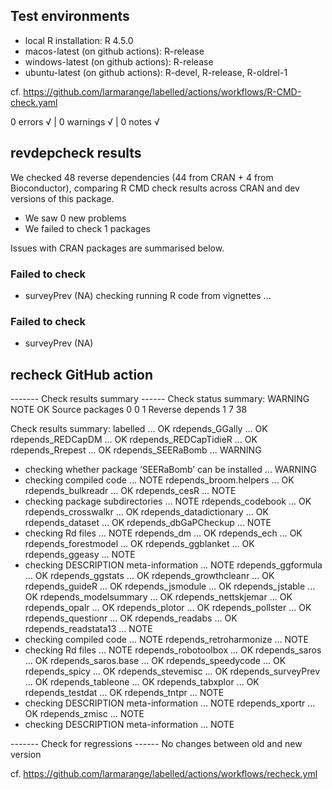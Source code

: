 ## Test environments

* local R installation: R 4.5.0
* macos-latest (on github actions): R-release
* windows-latest (on github actions): R-release
* ubuntu-latest (on github actions): R-devel, R-release, R-oldrel-1

cf. https://github.com/larmarange/labelled/actions/workflows/R-CMD-check.yaml

0 errors √ | 0 warnings √ | 0 notes √

## revdepcheck results

We checked 48 reverse dependencies (44 from CRAN + 4 from Bioconductor), comparing R CMD check results across CRAN and dev versions of this package.

 * We saw 0 new problems
 * We failed to check 1 packages

Issues with CRAN packages are summarised below.

### Failed to check

* surveyPrev (NA)
  checking running R code from vignettes ...

### Failed to check

* surveyPrev (NA)
 
## recheck GitHub action

------- Check results summary ------
Check status summary:
                  WARNING NOTE OK
  Source packages       0    0  1
  Reverse depends       1    7 38

Check results summary:
labelled ... OK
rdepends_GGally ... OK
rdepends_REDCapDM ... OK
rdepends_REDCapTidieR ... OK
rdepends_Rrepest ... OK
rdepends_SEERaBomb ... WARNING
* checking whether package ‘SEERaBomb’ can be installed ... WARNING
* checking compiled code ... NOTE
rdepends_broom.helpers ... OK
rdepends_bulkreadr ... OK
rdepends_cesR ... NOTE
* checking package subdirectories ... NOTE
rdepends_codebook ... OK
rdepends_crosswalkr ... OK
rdepends_datadictionary ... OK
rdepends_dataset ... OK
rdepends_dbGaPCheckup ... NOTE
* checking Rd files ... NOTE
rdepends_dm ... OK
rdepends_ech ... OK
rdepends_forestmodel ... OK
rdepends_ggblanket ... OK
rdepends_ggeasy ... NOTE
* checking DESCRIPTION meta-information ... NOTE
rdepends_ggformula ... OK
rdepends_ggstats ... OK
rdepends_growthcleanr ... OK
rdepends_guideR ... OK
rdepends_jsmodule ... OK
rdepends_jstable ... OK
rdepends_modelsummary ... OK
rdepends_nettskjemar ... OK
rdepends_opalr ... OK
rdepends_plotor ... OK
rdepends_pollster ... OK
rdepends_questionr ... OK
rdepends_readabs ... OK
rdepends_readstata13 ... NOTE
* checking compiled code ... NOTE
rdepends_retroharmonize ... NOTE
* checking Rd files ... NOTE
rdepends_robotoolbox ... OK
rdepends_saros ... OK
rdepends_saros.base ... OK
rdepends_speedycode ... OK
rdepends_spicy ... OK
rdepends_stevemisc ... OK
rdepends_surveyPrev ... OK
rdepends_tableone ... OK
rdepends_tabxplor ... OK
rdepends_testdat ... OK
rdepends_tntpr ... NOTE
* checking DESCRIPTION meta-information ... NOTE
rdepends_xportr ... OK
rdepends_zmisc ... NOTE
* checking DESCRIPTION meta-information ... NOTE

------- Check for regressions ------
No changes between old and new version

cf. https://github.com/larmarange/labelled/actions/workflows/recheck.yml

